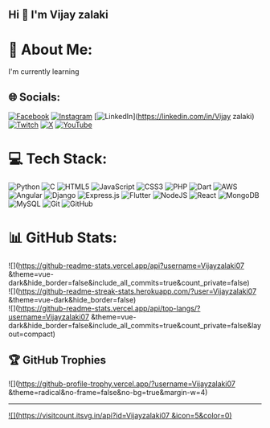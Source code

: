 ## Hi 👋 I'm Vijay zalaki

# 💫 About Me:
I'm currently learning 


## 🌐 Socials:
[![Facebook](https://img.shields.io/badge/Facebook-%231877F2.svg?logo=Facebook&logoColor=white)](https://facebook.com/https://www.facebook.com/profile.php?id=100093439489124) [![Instagram](https://img.shields.io/badge/Instagram-%23E4405F.svg?logo=Instagram&logoColor=white)](https://instagram.com/https://www.instagram.com/vijay_zalaki_07?igsh=MW95c3ZiaWt0OGd4bw==) [![LinkedIn](https://img.shields.io/badge/LinkedIn-%230077B5.svg?logo=linkedin&logoColor=white)](https://linkedin.com/in/Vijay zalaki) [![Twitch](https://img.shields.io/badge/Twitch-%239146FF.svg?logo=Twitch&logoColor=white)](https://twitch.tv/https://x.com/vijay_zalaki_07?t=OPRbBmFth2ubxeS6HML94Q&s=09) [![X](https://img.shields.io/badge/X-black.svg?logo=X&logoColor=white)](https://x.com/https://x.com/vijay_zalaki_07?t=PIN5F_wTj9xaOqV5jzH32w&s=09) [![YouTube](https://img.shields.io/badge/YouTube-%23FF0000.svg?logo=YouTube&logoColor=white)](https://youtube.com/@https://youtube.com/@user-ms8is6hl2u?si=IOZpb7JjyB2WfLje) 

# 💻 Tech Stack:
![Python](https://img.shields.io/badge/python-3670A0?style=for-the-badge&logo=python&logoColor=ffdd54) ![C](https://img.shields.io/badge/c-%2300599C.svg?style=for-the-badge&logo=c&logoColor=white) ![HTML5](https://img.shields.io/badge/html5-%23E34F26.svg?style=for-the-badge&logo=html5&logoColor=white) ![JavaScript](https://img.shields.io/badge/javascript-%23323330.svg?style=for-the-badge&logo=javascript&logoColor=%23F7DF1E) ![CSS3](https://img.shields.io/badge/css3-%231572B6.svg?style=for-the-badge&logo=css3&logoColor=white) ![PHP](https://img.shields.io/badge/php-%23777BB4.svg?style=for-the-badge&logo=php&logoColor=white) ![Dart](https://img.shields.io/badge/dart-%230175C2.svg?style=for-the-badge&logo=dart&logoColor=white) ![AWS](https://img.shields.io/badge/AWS-%23FF9900.svg?style=for-the-badge&logo=amazon-aws&logoColor=white) ![Angular](https://img.shields.io/badge/angular-%23DD0031.svg?style=for-the-badge&logo=angular&logoColor=white) ![Django](https://img.shields.io/badge/django-%23092E20.svg?style=for-the-badge&logo=django&logoColor=white) ![Express.js](https://img.shields.io/badge/express.js-%23404d59.svg?style=for-the-badge&logo=express&logoColor=%2361DAFB) ![Flutter](https://img.shields.io/badge/Flutter-%2302569B.svg?style=for-the-badge&logo=Flutter&logoColor=white) ![NodeJS](https://img.shields.io/badge/node.js-6DA55F?style=for-the-badge&logo=node.js&logoColor=white) ![React](https://img.shields.io/badge/react-%2320232a.svg?style=for-the-badge&logo=react&logoColor=%2361DAFB) ![MongoDB](https://img.shields.io/badge/MongoDB-%234ea94b.svg?style=for-the-badge&logo=mongodb&logoColor=white) ![MySQL](https://img.shields.io/badge/mysql-4479A1.svg?style=for-the-badge&logo=mysql&logoColor=white) ![Git](https://img.shields.io/badge/git-%23F05033.svg?style=for-the-badge&logo=git&logoColor=white) ![GitHub](https://img.shields.io/badge/github-%23121011.svg?style=for-the-badge&logo=github&logoColor=white)
# 📊 GitHub Stats:
![](https://github-readme-stats.vercel.app/api?username=Vijayzalaki07 &theme=vue-dark&hide_border=false&include_all_commits=true&count_private=false)<br/>
![](https://github-readme-streak-stats.herokuapp.com/?user=Vijayzalaki07 &theme=vue-dark&hide_border=false)<br/>
![](https://github-readme-stats.vercel.app/api/top-langs/?username=Vijayzalaki07 &theme=vue-dark&hide_border=false&include_all_commits=true&count_private=false&layout=compact)

## 🏆 GitHub Trophies
![](https://github-profile-trophy.vercel.app/?username=Vijayzalaki07 &theme=radical&no-frame=false&no-bg=true&margin-w=4)

---
[![](https://visitcount.itsvg.in/api?id=Vijayzalaki07 &icon=5&color=0)](https://visitcount.itsvg.in)

<!-- Proudly created with GPRM ( https://gprm.itsvg.in ) -->
